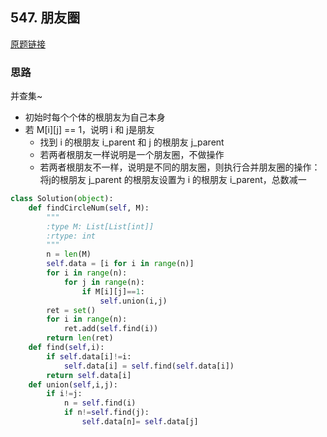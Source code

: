 ## 547. 朋友圈

[原题链接](https://leetcode-cn.com/problems/friend-circles/comments/)

### 思路

并查集~

- 初始时每个个体的根朋友为自己本身
- 若 M[i][j] == 1，说明 i 和 j是朋友
    - 找到 i 的根朋友 i_parent 和 j 的根朋友 j_parent
    - 若两者根朋友一样说明是一个朋友圈，不做操作
    - 若两者根朋友不一样，说明是不同的朋友圈，则执行合并朋友圈的操作：将j的根朋友 j_parent 的根朋友设置为 i 的根朋友 i_parent，总数减一

```python
class Solution(object):
    def findCircleNum(self, M):
        """
        :type M: List[List[int]]
        :rtype: int
        """
        n = len(M)
        self.data = [i for i in range(n)]
        for i in range(n):
            for j in range(n):
                if M[i][j]==1:
                    self.union(i,j)
        ret = set()
        for i in range(n):
            ret.add(self.find(i))
        return len(ret)
    def find(self,i):
        if self.data[i]!=i:
            self.data[i] = self.find(self.data[i])
        return self.data[i]
    def union(self,i,j):
        if i!=j:
            n = self.find(i)
            if n!=self.find(j):
                self.data[n]= self.data[j]  
```